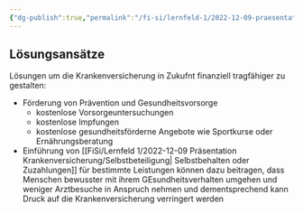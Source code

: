 ```yaml
---
{"dg-publish":true,"permalink":"/fi-si/lernfeld-1/2022-12-09-praesentation-krankenversicherung/loesungen/"}
---
```



## Lösungsansätze

Lösungen um die Krankenversicherung in Zukufnt finanziell tragfähiger zu gestalten:

- Förderung von Prävention und Gesundheitsvorsorge
	- kostenlose Vorsorgeuntersuchungen
	- kostenlose Impfungen
	- kostenlose gesundheitsförderne Angebote wie Sportkurse oder Ernährungsberatung
- Einführung von [[FiSi/Lernfeld 1/2022-12-09 Präsentation Krankenversicherung/Selbstbeteiligung\| Selbstbehalten oder Zuzahlungen]] für bestimmte Leistungen können dazu beitragen, dass Menschen bewusster mit ihrem GEsundheitsverhalten umgehen und weniger Arztbesuche in Anspruch nehmen und dementsprechend kann Druck auf die Krankenversicherung verringert werden